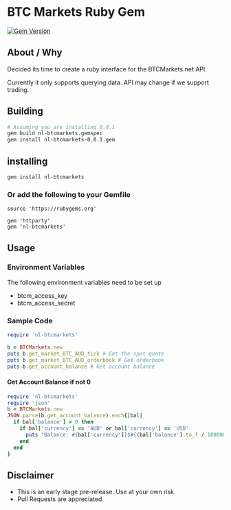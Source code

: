# BTC Markets Ruby Gem
[![Gem Version](https://badge.fury.io/rb/nl-btcmarkets.svg)](https://badge.fury.io/rb/nl-btcmarkets)

## About / Why
Decided its time to create a ruby interface for the BTCMarkets.net API.

Currently it only supports querying data. API may change if we support trading.

## Building

```bash
# Assuming you are installing 0.0.1
gem build nl-btcmarkets.gemspec
gem install nl-btcmarkets-0.0.1.gem
```

## installing
```bash
gem install nl-btcmarkets
```

### Or add the following to your Gemfile
```text
source 'https://rubygems.org'

gem 'httparty'
gem 'nl-btcmarkets'
```

## Usage
### Environment Variables
The following environment variables need to be set up
* btcm_access_key
* btcm_access_secret

### Sample Code
```ruby
require 'nl-btcmarkets'

b = BTCMarkets.new
puts b.get_market_BTC_AUD_tick # Get the spot quote
puts b.get_market_BTC_AUD_orderbook # Get orderbook
puts b.get_account_balance # Get account balance
```

#### Get Account Balance if not 0
```ruby
require 'nl-btcmarkets'
require 'json'
b = BTCMarkets.new
JSON.parse(b.get_account_balance).each{|bal|
  if bal['balance'] > 0 then
    if bal['currency'] == 'AUD' or bal['currency'] == 'USD'
      puts "Balance: #{bal['currency']}$#{(bal['balance'].to_f / 100000000).to_s} / Trading Balance: #{bal['currency']}$#{(bal['pendingFunds'].to_f / 100000000).to_s}"
    end
  end
}
```

## Disclaimer
* This is an early stage pre-release. Use at your own risk.
* Pull Requests are appreciated

